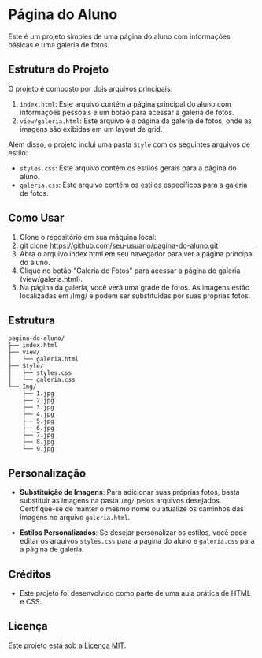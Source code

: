 # Página do Aluno

Este é um projeto simples de uma página do aluno com informações básicas e uma galeria de fotos.

## Estrutura do Projeto

O projeto é composto por dois arquivos principais:

1. `index.html`: Este arquivo contém a página principal do aluno com informações pessoais e um botão para acessar a galeria de fotos.
2. `view/galeria.html`: Este arquivo é a página da galeria de fotos, onde as imagens são exibidas em um layout de grid.

Além disso, o projeto inclui uma pasta `Style` com os seguintes arquivos de estilo:

- `styles.css`: Este arquivo contém os estilos gerais para a página do aluno.
- `galeria.css`: Este arquivo contém os estilos específicos para a galeria de fotos.

## Como Usar

1. Clone o repositório em sua máquina local:
2. git clone https://github.com/seu-usuario/pagina-do-aluno.git
3. Abra o arquivo index.html em seu navegador para ver a página principal do aluno.
4. Clique no botão "Galeria de Fotos" para acessar a página de galeria (view/galeria.html).
5. Na página da galeria, você verá uma grade de fotos. As imagens estão localizadas em /Img/ e podem ser substituídas por suas próprias fotos.

## Estrutura
```
pagina-do-aluno/
├── index.html
├── view/
│   └── galeria.html
├── Style/
│   ├── styles.css
│   └── galeria.css
└── Img/
    ├── 1.jpg
    ├── 2.jpg
    ├── 3.jpg
    ├── 4.jpg
    ├── 5.jpg
    ├── 6.jpg
    ├── 7.jpg
    ├── 8.jpg
    └── 9.jpg
```

## Personalização

- **Substituição de Imagens**: Para adicionar suas próprias fotos, basta substituir as imagens na pasta `Img/` pelos arquivos desejados. Certifique-se de manter o mesmo nome ou atualize os caminhos das imagens no arquivo `galeria.html`.

- **Estilos Personalizados**: Se desejar personalizar os estilos, você pode editar os arquivos `styles.css` para a página do aluno e `galeria.css` para a página de galeria.

## Créditos

- Este projeto foi desenvolvido como parte de uma aula prática de HTML e CSS.

## Licença

Este projeto está sob a [Licença MIT](LICENSE).
